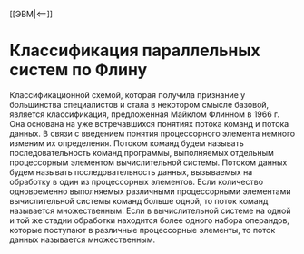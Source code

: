 [[ЭВМ|<==]]
# Классификация параллельных систем по Флину
Классификационной схемой, которая получила признание у большинства специалистов и стала в некотором смысле базовой, является классификация, предложенная Майклом Флинном в 1966 г. Она основана на уже встречавшихся понятиях потока команд и потока данных. В связи с введением понятия процессорного элемента немного изменим их определения. Потоком команд будем называть последовательность команд программы, выполняемых отдельным процессорным элементом вычислительной системы. Потоком данных будем называть последовательность данных, вызываемых на обработку в один из процессорных элементов. Если количество одновременно выполняемых различными процессорными элементами вычислительной системы команд больше одной, то поток команд называется множественным. Если в вычислительной системе на одной и той же стадии обработки находится более одного набора операндов, которые поступают в различные процессорные элементы, то поток данных называется множественным.